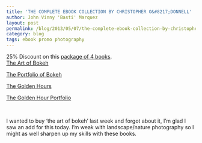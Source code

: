 ```yaml
---
title: 'THE COMPLETE EBOOK COLLECTION BY CHRISTOPHER O&#8217;DONNELL'
author: John Vinny 'Basti' Marquez
layout: post
permalink: /blog/2013/05/07/the-complete-ebook-collection-by-christopher-odonnell/
category: blog
tags: ebook promo photography
---
```

25% Discount on this <a href="http://christopherodonnellphotography.com/the-complete-ebook-collection/" target="_blank">package of 4 books</a>.  
<span><a href="http://christopherodonnellphotography.com/art-of-bokeh-guide-shallow-depths-landscape-photography/"><span>The Art of Bokeh</span></a></span>

<span><a href="http://christopherodonnellphotography.com/the-portfolio-of-bokeh-a-monograph-on-shallow-depths/"><span>The Portfolio of Bokeh</span></a></span>

<span><a href="http://christopherodonnellphotography.com/golden-hours-guide-photographing-light-sunrises-sunsets/"><span>The Golden Hours</span></a></span>

<span><a href="http://christopherodonnellphotography.com/golden-hour-portfolio-monograph-light-sunrises-sunsets"><span>The Golden Hour Portfolio</span></a></span>

&nbsp;

I wanted to buy &#8216;the art of bokeh&#8217; last week and forgot about it, I&#8217;m glad I saw an add for this today. I&#8217;m weak with landscape/nature photography so I might as well sharpen up my skills with these books.